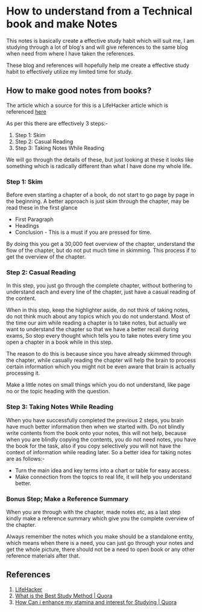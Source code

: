 # How to understand from a Technical book and make Notes #

This notes is basically create a effective study habit which will suit me, I am studying through a lot of blog's and will give references to the same blog when need from where I have taken the references.

These blog and references will hopefully help me create a effective study habit to effectively utilize my limited time for study.

## How to make good notes from books? ##
The article which a source for this is a LifeHacker article which is referenced [here](http://hackerspace.lifehacker.com/the-easiest-way-to-actively-read-476078116)

As per this there are effectively 3 steps:-
1. Step 1: Skim
2. Step 2: Casual Reading
3. Step 3: Taking Notes While Reading

We will go through the details of these, but just looking at these it looks like something which is radically different than what I have done my whole life.

### Step 1: Skim ###
Before even starting a chapter of a book, do not start to go page by page in the beginning. A better approach is just skim through the chapter, may be read these in the first glance
* First Paragraph
* Headings
* Conclusion - This is a must if you are pressed for time.


By doing this you get a 30,000 feet overview of the chapter, understand the flow of the chapter, but do not put much time in skimming. This process if to get the overview of the chapter.

### Step 2: Casual Reading ###
In this step, you just go through the complete chapter, without bothering to understand each and every line of the chapter, just have a casual reading of the content.

When in this step, keep the highlighter aside, do not think of taking notes, do not think much about any topics which you do not understand. Most of the time our aim while reading a chapter is to take notes, but actually we want to understand the chapter so that we have a better recall during exams, So stop every thought which tells you to take notes every time you open a chapter in a book while in this step.

The reason to do this is because since you have already skimmed through the chapter, while casually reading the chapter will help the brain to process certain information which you might not be even aware that brain is actually processing it.


Make a little notes on small things which you do not understand, like page no or the topic heading with the question.

### Step 3: Taking Notes While Reading ###
When you have successfully completed the previous 2 steps, you brain have much better information then when we started with. Do not blindly write contents from the book onto your notes, this will not help, because when you are blindly copying the contents, you do not need notes, you have the book for the task, also if you copy selectively you will not have the context of information while reading later.
So a better idea for taking notes are as follows:-

* Turn the main idea and key terms into a chart or table for easy access.
* Make connection from the topics to real life, it will help you understand better.

### Bonus Step; Make a Reference Summary ###
When you are through with the chapter, made notes etc, as a last step kindly make a reference summary which give you the complete overview of the chapter.

Always remember the notes which you make should be a standalone entity, which means when there is a need, you can just go through your notes and get the whole picture, there should not be a need to open book or any other reference materials after that.


## References ##
1. [LifeHacker](http://hackerspace.lifehacker.com/the-easiest-way-to-actively-read-476078116)
2. [What is the Best Study Method | Quora](http://www.quora.com/What-is-the-best-study-method)
3. [How Can i enhance my stamina and interest for Studying | Quora](http://www.quora.com/How-can-I-enhance-my-stamina-and-interest-for-studying)
